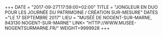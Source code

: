 +++
DATE = "2017-09-27T17:59:00+02:00"
TITLE = "JONGLEUR EN DUO POUR LES JOURNÉE DU PATRIMOINE / CRÉATION SUR-MESURE"
DATES ="LE 17 SEPTEMBRE 2017"
LIEU = "MUSÉÉ DE NOGENT-SUR-MARNE, 943130 NOGENT-SUR-MARNE"
LINK= "HTTP://WWW.MUSEE-NOGENTSURMARNE.FR/"
WEIGHT=9999928
+++